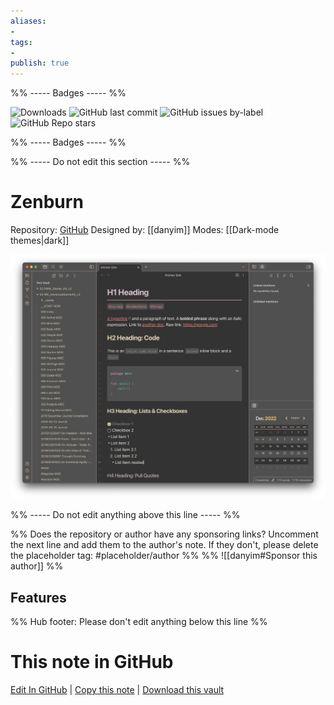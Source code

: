 ```yaml
---
aliases:
- 
tags: 
- 
publish: true
---
```


%% ----- Badges ----- %%

![Downloads](https://img.shields.io/badge/downloads-5475-573E7A?style=for-the-badge&logo=)
![GitHub last commit](https://img.shields.io/github/last-commit/danyim/obsidian-zenburn?color=573E7A&label=last%20update&logo=github&style=for-the-badge)
![GitHub issues by-label](https://img.shields.io/github/issues/danyim/obsidian-zenburn/help%20wanted?color=573E7A&logo=github&style=for-the-badge) 
![GitHub Repo stars](https://img.shields.io/github/stars/danyim/obsidian-zenburn?color=573E7A&logo=github&style=for-the-badge)

%% ----- Badges ----- %%

%% ----- Do not edit this section ----- %%

# Zenburn

Repository: [GitHub](https://github.com/danyim/obsidian-zenburn)
Designed by: [[danyim]]
Modes: [[Dark-mode themes|dark]]



![screenshot](https://github.com/danyim/obsidian-zenburn/raw/HEAD/screen.png)

%% ----- Do not edit anything above this line ----- %% 

%% Does the repository or author have any sponsoring links? Uncomment the next line and add them to the author's note. If they don't, please delete the placeholder tag: #placeholder/author %%
%% ![[danyim#Sponsor this author]] %%


## Features



%% Hub footer: Please don't edit anything below this line %%

# This note in GitHub

<span class="git-footer">[Edit In GitHub](https://github.dev/obsidian-community/obsidian-hub/blob/main/02%20-%20Community%20Expansions/02.05%20All%20Community%20Expansions/Themes/Zenburn.md "git-hub-edit-note") | [Copy this note](https://raw.githubusercontent.com/obsidian-community/obsidian-hub/main/02%20-%20Community%20Expansions/02.05%20All%20Community%20Expansions/Themes/Zenburn.md "git-hub-copy-note") | [Download this vault](https://github.com/obsidian-community/obsidian-hub/archive/refs/heads/main.zip "git-hub-download-vault") </span>
